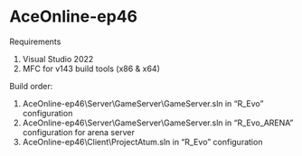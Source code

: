 # AceOnline-ep46

Requirements
1.	Visual Studio 2022
2.	MFC for v143 build tools (x86 & x64)

Build order:
1.	AceOnline-ep46\Server\GameServer\GameServer.sln in “R_Evo” configuration
2.	AceOnline-ep46\Server\GameServer\GameServer.sln in “R_Evo_ARENA” configuration for arena server
3.	AceOnline-ep46\Client\ProjectAtum.sln in “R_Evo” configuration
